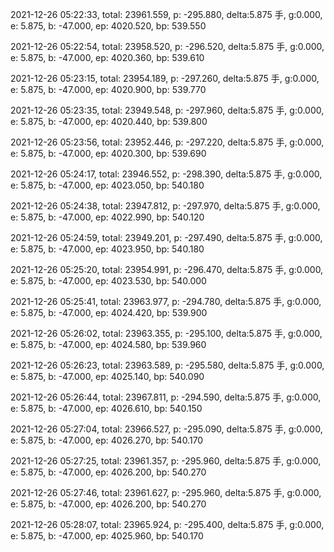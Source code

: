 2021-12-26 05:22:33, total: 23961.559, p: -295.880, delta:5.875 手, g:0.000, e: 5.875, b: -47.000, ep: 4020.520, bp: 539.550

2021-12-26 05:22:54, total: 23958.520, p: -296.520, delta:5.875 手, g:0.000, e: 5.875, b: -47.000, ep: 4020.360, bp: 539.610

2021-12-26 05:23:15, total: 23954.189, p: -297.260, delta:5.875 手, g:0.000, e: 5.875, b: -47.000, ep: 4020.900, bp: 539.770

2021-12-26 05:23:35, total: 23949.548, p: -297.960, delta:5.875 手, g:0.000, e: 5.875, b: -47.000, ep: 4020.440, bp: 539.800

2021-12-26 05:23:56, total: 23952.446, p: -297.220, delta:5.875 手, g:0.000, e: 5.875, b: -47.000, ep: 4020.300, bp: 539.690

2021-12-26 05:24:17, total: 23946.552, p: -298.390, delta:5.875 手, g:0.000, e: 5.875, b: -47.000, ep: 4023.050, bp: 540.180

2021-12-26 05:24:38, total: 23947.812, p: -297.970, delta:5.875 手, g:0.000, e: 5.875, b: -47.000, ep: 4022.990, bp: 540.120

2021-12-26 05:24:59, total: 23949.201, p: -297.490, delta:5.875 手, g:0.000, e: 5.875, b: -47.000, ep: 4023.950, bp: 540.180

2021-12-26 05:25:20, total: 23954.991, p: -296.470, delta:5.875 手, g:0.000, e: 5.875, b: -47.000, ep: 4023.530, bp: 540.000

2021-12-26 05:25:41, total: 23963.977, p: -294.780, delta:5.875 手, g:0.000, e: 5.875, b: -47.000, ep: 4024.420, bp: 539.900

2021-12-26 05:26:02, total: 23963.355, p: -295.100, delta:5.875 手, g:0.000, e: 5.875, b: -47.000, ep: 4024.580, bp: 539.960

2021-12-26 05:26:23, total: 23963.589, p: -295.580, delta:5.875 手, g:0.000, e: 5.875, b: -47.000, ep: 4025.140, bp: 540.090

2021-12-26 05:26:44, total: 23967.811, p: -294.590, delta:5.875 手, g:0.000, e: 5.875, b: -47.000, ep: 4026.610, bp: 540.150

2021-12-26 05:27:04, total: 23966.527, p: -295.090, delta:5.875 手, g:0.000, e: 5.875, b: -47.000, ep: 4026.270, bp: 540.170

2021-12-26 05:27:25, total: 23961.357, p: -295.960, delta:5.875 手, g:0.000, e: 5.875, b: -47.000, ep: 4026.200, bp: 540.270

2021-12-26 05:27:46, total: 23961.627, p: -295.960, delta:5.875 手, g:0.000, e: 5.875, b: -47.000, ep: 4026.200, bp: 540.270

2021-12-26 05:28:07, total: 23965.924, p: -295.400, delta:5.875 手, g:0.000, e: 5.875, b: -47.000, ep: 4025.960, bp: 540.170